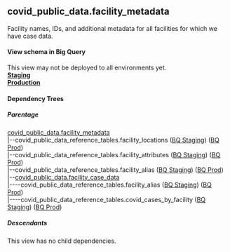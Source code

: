 ## covid_public_data.facility_metadata
Facility names, IDs, and additional metadata for all facilities for which we have case data.

#### View schema in Big Query
This view may not be deployed to all environments yet.<br/>
[**Staging**](https://console.cloud.google.com/bigquery?pli=1&p=recidiviz-staging&page=table&project=recidiviz-staging&d=covid_public_data&t=facility_metadata)
<br/>
[**Production**](https://console.cloud.google.com/bigquery?pli=1&p=recidiviz-123&page=table&project=recidiviz-123&d=covid_public_data&t=facility_metadata)
<br/>

#### Dependency Trees

##### Parentage
[covid_public_data.facility_metadata](../covid_public_data/facility_metadata.md) <br/>
|--covid_public_data_reference_tables.facility_locations ([BQ Staging](https://console.cloud.google.com/bigquery?pli=1&p=recidiviz-staging&page=table&project=recidiviz-staging&d=covid_public_data_reference_tables&t=facility_locations)) ([BQ Prod](https://console.cloud.google.com/bigquery?pli=1&p=recidiviz-123&page=table&project=recidiviz-123&d=covid_public_data_reference_tables&t=facility_locations)) <br/>
|--covid_public_data_reference_tables.facility_attributes ([BQ Staging](https://console.cloud.google.com/bigquery?pli=1&p=recidiviz-staging&page=table&project=recidiviz-staging&d=covid_public_data_reference_tables&t=facility_attributes)) ([BQ Prod](https://console.cloud.google.com/bigquery?pli=1&p=recidiviz-123&page=table&project=recidiviz-123&d=covid_public_data_reference_tables&t=facility_attributes)) <br/>
|--covid_public_data_reference_tables.facility_alias ([BQ Staging](https://console.cloud.google.com/bigquery?pli=1&p=recidiviz-staging&page=table&project=recidiviz-staging&d=covid_public_data_reference_tables&t=facility_alias)) ([BQ Prod](https://console.cloud.google.com/bigquery?pli=1&p=recidiviz-123&page=table&project=recidiviz-123&d=covid_public_data_reference_tables&t=facility_alias)) <br/>
|--[covid_public_data.facility_case_data](../covid_public_data/facility_case_data.md) <br/>
|----covid_public_data_reference_tables.facility_alias ([BQ Staging](https://console.cloud.google.com/bigquery?pli=1&p=recidiviz-staging&page=table&project=recidiviz-staging&d=covid_public_data_reference_tables&t=facility_alias)) ([BQ Prod](https://console.cloud.google.com/bigquery?pli=1&p=recidiviz-123&page=table&project=recidiviz-123&d=covid_public_data_reference_tables&t=facility_alias)) <br/>
|----covid_public_data_reference_tables.covid_cases_by_facility ([BQ Staging](https://console.cloud.google.com/bigquery?pli=1&p=recidiviz-staging&page=table&project=recidiviz-staging&d=covid_public_data_reference_tables&t=covid_cases_by_facility)) ([BQ Prod](https://console.cloud.google.com/bigquery?pli=1&p=recidiviz-123&page=table&project=recidiviz-123&d=covid_public_data_reference_tables&t=covid_cases_by_facility)) <br/>


##### Descendants
This view has no child dependencies.
